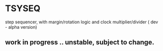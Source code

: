 # TSYSEQ
step sequencer, with margin/rotation logic 
and clock multiplier/divider ( dev - alpha version)

## work in progress .. unstable, subject to change.
